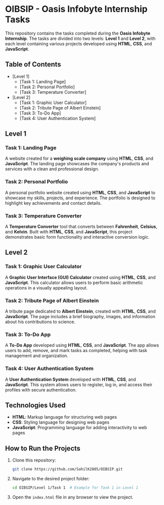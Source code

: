 # OIBSIP - Oasis Infobyte Internship Tasks

This repository contains the tasks completed during the **Oasis Infobyte Internship**. The tasks are divided into two levels: **Level 1** and **Level 2**, with each level containing various projects developed using **HTML**, **CSS**, and **JavaScript**.

## Table of Contents
- [Level 1]
  - [Task 1: Landing Page]
  - [Task 2: Personal Portfolio]
  - [Task 3: Temperature Converter]
- [Level 2]
  - [Task 1: Graphic User Calculator]
  - [Task 2: Tribute Page of Albert Einstein]
  - [Task 3: To-Do App]
  - [Task 4: User Authentication System]


## Level 1

### Task 1: Landing Page
A website created for a **weighing scale company** using **HTML**, **CSS**, and **JavaScript**. The landing page showcases the company's products and services with a clean and professional design.

### Task 2: Personal Portfolio
A personal portfolio website created using **HTML**, **CSS**, and **JavaScript** to showcase my skills, projects, and experience. The portfolio is designed to highlight key achievements and contact details.

### Task 3: Temperature Converter
A **Temperature Converter** tool that converts between **Fahrenheit**, **Celsius**, and **Kelvin**. Built with **HTML**, **CSS**, and **JavaScript**, this project demonstrates basic form functionality and interactive conversion logic.


## Level 2

### Task 1: Graphic User Calculator
A **Graphic User Interface (GUI) Calculator** created using **HTML**, **CSS**, and **JavaScript**. This calculator allows users to perform basic arithmetic operations in a visually appealing layout.

### Task 2: Tribute Page of Albert Einstein
A tribute page dedicated to **Albert Einstein**, created with **HTML**, **CSS**, and **JavaScript**. The page includes a brief biography, images, and information about his contributions to science.

### Task 3: To-Do App
A **To-Do App** developed using **HTML**, **CSS**, and **JavaScript**. The app allows users to add, remove, and mark tasks as completed, helping with task management and organization.

### Task 4: User Authentication System
A **User Authentication System** developed with **HTML**, **CSS**, and **JavaScript**. This system allows users to register, log in, and access their profiles with secure authentication.

## Technologies Used
- **HTML**: Markup language for structuring web pages
- **CSS**: Styling language for designing web pages
- **JavaScript**: Programming language for adding interactivity to web pages



## How to Run the Projects

1. Clone this repository:
   ```bash
   git clone https://github.com/SahilK2805/OIBSIP.git
   ```

2. Navigate to the desired project folder:
   ```bash
   cd OIBSIP/Level 1/Task 1  # Example for Task 1 in Level 1
   ```

3. Open the `index.html` file in any browser to view the project.
